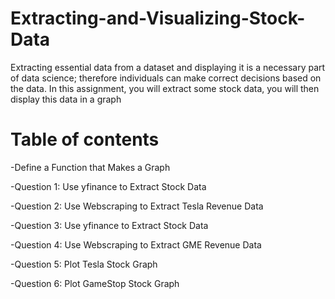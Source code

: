 # Extracting-and-Visualizing-Stock-Data
Extracting essential data from a dataset and displaying it is a necessary part of data science; therefore individuals can make correct decisions based on the data. In this assignment, you will extract some stock data, you will then display this data in a graph

# Table of contents

-Define a Function that Makes a Graph

-Question 1: Use yfinance to Extract Stock Data

-Question 2: Use Webscraping to Extract Tesla Revenue Data

-Question 3: Use yfinance to Extract Stock Data

-Question 4: Use Webscraping to Extract GME Revenue Data

-Question 5: Plot Tesla Stock Graph

-Question 6: Plot GameStop Stock Graph
